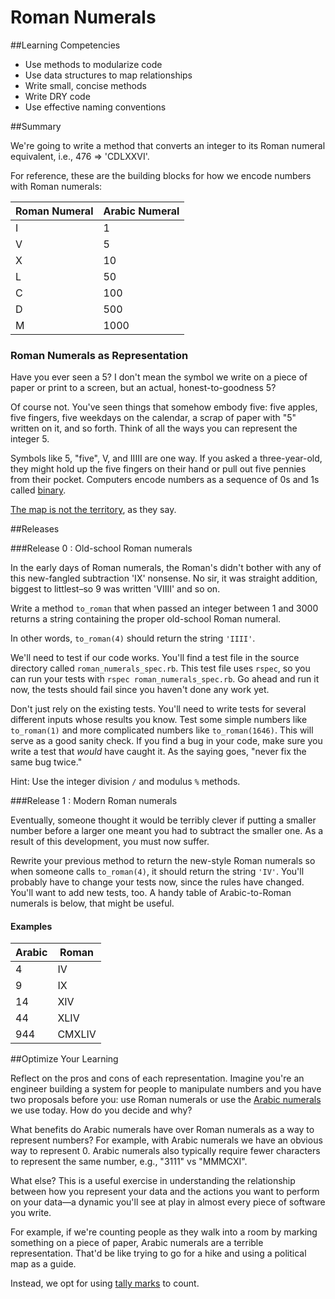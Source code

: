 # Roman Numerals

##Learning Competencies

* Use methods to modularize code
* Use data structures to map relationships
* Write small, concise methods
* Write DRY code
* Use effective naming conventions


##Summary

We're going to write a method that converts an integer to its Roman numeral equivalent, i.e., 476 => 'CDLXXVI'.

For reference, these are the building blocks for how we encode numbers with Roman numerals:

| Roman Numeral | Arabic Numeral |
| ------------- | -------------- |
| I             | 1              |
| V             | 5              |
| X             | 10             |
| L             | 50             |
| C             | 100            |
| D             | 500            |
| M             | 1000           |

### Roman Numerals as Representation

Have you ever seen a 5? I don't mean the symbol we write on a piece of paper or print to a screen, but an actual, honest-to-goodness 5?

Of course not. You've seen things that somehow embody five: five apples, five fingers, five weekdays on the calendar, a scrap of paper with "5" written on it, and so forth. Think of all the ways you can represent the integer 5.

Symbols like 5, "five", V, and IIIII are one way. If you asked a three-year-old, they might hold up the five fingers on their hand or pull out five pennies from their pocket. Computers encode numbers as a sequence of 0s and 1s called [binary](http://en.wikipedia.org/wiki/Binary_number).

[The map is not the territory](http://en.wikipedia.org/wiki/Map%E2%80%93territory_relation), as they say.


##Releases

###Release 0 : Old-school Roman numerals

In the early days of Roman numerals, the Roman's didn't bother with any of this new-fangled subtraction 'IX' nonsense. No sir, it was straight addition, biggest to littlest–so 9 was written 'VIIII' and so on.

Write a method `to_roman` that when passed an integer between 1 and 3000 returns a string containing the proper old-school Roman numeral.

In other words, `to_roman(4)` should return the string `'IIII'`.

We'll need to test if our code works. You'll find a test file in the source directory called `roman_numerals_spec.rb`. This test file uses `rspec`, so you can run your tests with `rspec roman_numerals_spec.rb`. Go ahead and run it now, the tests should fail since you haven't done any work yet.

Don't just rely on the existing tests. You'll need to write tests for several different inputs whose results you know. Test some simple numbers like `to_roman(1)` and more complicated numbers like `to_roman(1646)`. This will serve as a good sanity check. If you find a bug in your code, make sure you write a test that _would_ have caught it. As the saying goes, "never fix the same bug twice."

Hint: Use the integer division `/` and modulus `%` methods.

###Release 1 : Modern Roman numerals

Eventually, someone thought it would be terribly clever if putting a smaller number before a larger one meant you had to subtract the smaller one. As a result of this development, you must now suffer.

Rewrite your previous method to return the new-style Roman numerals so when someone calls `to_roman(4)`, it should return the string `'IV'`. You'll probably have to change your tests now, since the rules have changed. You'll want to add new tests, too. A handy table of Arabic-to-Roman numerals is below, that might be useful.

#### Examples

| Arabic | Roman  |
| ------ | ------ |
| 4      | IV     |
| 9      | IX     |
| 14     | XIV    |
| 44     | XLIV   |
| 944    | CMXLIV |


##Optimize Your Learning

Reflect on the pros and cons of each representation. Imagine you're an engineer building a system for people to manipulate numbers and you have two proposals before you: use Roman numerals or use the [Arabic numerals](http://en.wikipedia.org/wiki/Arabic_numerals) we use today. How do you decide and why?

What benefits do Arabic numerals have over Roman numerals as a way to represent numbers? For example, with Arabic numerals we have an obvious way to represent 0. Arabic numerals also typically require fewer characters to represent the same number, e.g., "3111" vs "MMMCXI".

What else? This is a useful exercise in understanding the relationship between how you represent your data and the actions you want to perform on your data—a dynamic you'll see at play in almost every piece of software you write.

For example, if we're counting people as they walk into a room by marking something on a piece of paper, Arabic numerals are a terrible representation. That'd be like trying to go for a hike and using a political map as a guide.

Instead, we opt for using [tally marks](http://en.wikipedia.org/wiki/Tally_marks) to count.
